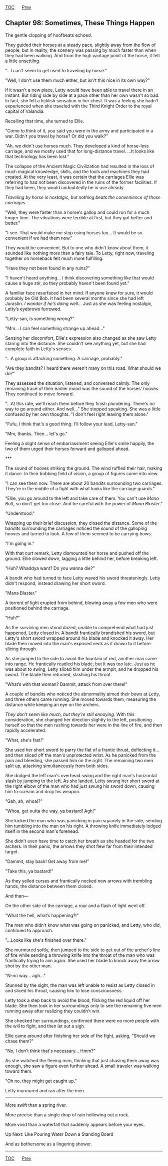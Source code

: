 [TOC](../readme.md)&nbsp;&nbsp;&nbsp;&nbsp;&nbsp;&nbsp;[Prev](index_split_073.md)&nbsp;&nbsp;&nbsp;&nbsp;&nbsp;&nbsp;



## Chapter 98: Sometimes, These Things Happen

The gentle clopping of hoofbeats echoed.

They guided their horses at a steady pace, slightly away from the flow
of people, but in reality, the scenery was passing by much faster than
when they had been walking. And from the high vantage point of the
horse, it felt a little unsettling.

"...I can't seem to get used to traveling by horse."

"Well, I don't use them much either, but isn't this nice in its own
way?"

If it wasn't a new place, Letty would have been able to travel there in
an instant. But riding side by side at a pace other than her own wasn't
so bad. In fact, she felt a ticklish sensation in her chest. It was a
feeling she hadn't experienced when she traveled with the Third Knight
Order to the royal capital of Valandia.

Recalling that time, she turned to Ellie.

"Come to think of it, you said you were in the army and participated in
a war. Didn't you travel by horse? Or did you walk?"

"Ah, we didn't use horses much. They developed a kind of horse-less
carriage, and we mostly used that for long-distance travel. ...It looks
like that technology has been lost."

The collapse of the Ancient Magic Civilization had resulted in the loss
of much magical knowledge, skills, and the tools and machines they had
created. At the very least, it was certain that the carriages Ellie was
referring to had not been discovered in the ruins of the former
facilities. If they had been, they would undoubtedly be in use already.

*Traveling by horse is nostalgic, but nothing beats the convenience of
those carriages.*

"Well, they were faster than a horse's gallop and could run for a much
longer time. The vibrations were terrible at first, but they got better
and better."

"I see. That would make me stop using horses too... It would be so
convenient if we had them now."

They would be convenient. But to one who didn't know about them, it
sounded like nothing more than a fairy tale. To Letty, right now,
traveling together on horseback felt much more fulfilling.

"Have they not been found in any ruins?"

"I haven't heard anything... I think discovering something like that
would cause a huge stir, so they probably haven't been found yet."

A familiar face resurfaced in her mind. If anyone knew for sure, it
would probably be Old Bob. It had been several months since she had left
Jurastin. *I wonder if he’s doing well…* Just as she was feeling
nostalgic, Letty’s eyebrows furrowed.

"Letty-san, is something wrong?"

"Mm... I can feel something strange up ahead..."

Sensing her discomfort, Ellie's expression also changed as she saw Letty
staring into the distance. She couldn't see anything yet, but she had
complete faith in Letty's senses.

"...A group is attacking something. A carriage, probably."

"Are they bandits? I heard there weren't many on this road. What should
we do?"

They assessed the situation, listened, and conversed calmly. The only
remaining trace of their earlier mood was the sound of the horses'
hooves. They continued to move forward.

"...At this rate, we'll reach them before they finish plundering.
There's no way to go around either. And well..." She stopped speaking.
She was a little confused by her own thoughts. "I don't feel right
leaving them alone."

"Fufu, I think that's a good thing. I'll follow your lead, Letty-san."

"Mm, thanks. Then... let's go."

Feeling a slight sense of embarrassment seeing Ellie's smile happily,
the two of them urged their horses forward and galloped ahead.

\*\*\*

The sound of hooves striking the ground. The wind ruffled their hair,
making it dance. In their bobbing field of vision, a group of figures
came into view.

"I can see them now. There are about 20 bandits surrounding two
carriages. They're in the middle of a fight with what looks like the
carriage guards."

"Ellie, you go around to the left and take care of them. You can't use
*Mana Bolt*, so don't get too close. And be careful with the power of
*Mana Blaster*."

"Understood."

Wrapping up their brief discussion, they closed the distance. Some of
the bandits surrounding the carriages noticed the sound of the galloping
hooves and turned to look. A few of them seemed to be carrying bows.

"I'm going in."

With that curt remark, Letty dismounted her horse and pushed off the
ground. Ellie slowed down, lagging a little behind her, before breaking
left.

"Huh? Whaddya want? Do you wanna die?"

A bandit who had turned to face Letty waved his sword threateningly.
Letty didn't respond, instead drawing her short sword.

"Mana Blaster."

A torrent of light erupted from behind, blowing away a few men who were
positioned behind the carriage.

"Huh?"

As the surviving men stood dazed, unable to comprehend what had just
happened, Letty closed in. A bandit frantically brandished his sword,
but Letty's short sword wrapped around his blade and knocked it away.
Her blade then moved into the man's exposed neck as if drawn to it
before slicing through.

As she jumped to the side to avoid the fountain of red, another man came
into range. He frantically readied his blade, but it was too late. Just
as he was about to swing, Letty sliced him under the armpit, and he
dropped his sword. The blade then returned, slashing his throat.

"What’s with that woman? Dammit, attack from over there!"

A couple of bandits who noticed the abnormality aimed their bows at
Letty, and three others came running. She moved towards them, measuring
the distance while keeping an eye on the archers.

*They don’t seem like much, but they’re still annoying.* With this
consideration, she changed her direction slightly to the left,
positioning herself so that the men rushing towards her were in the line
of fire, and then rapidly accelerated.

"What, she's fast!"

She used her short sword to parry the flat of a frantic thrust,
deflecting it... and then sliced off the man's unprotected wrist. As he
panicked from the pain and bleeding, she passed him on the right. The
remaining two men split up, attacking simultaneously from both sides.

She dodged the left man's overhead swing and the right man's horizontal
slash by jumping to the left. As she landed, Letty swung her short sword
at the right elbow of the man who had just swung his sword down, causing
him to scream and drop his weapon.

"Gah, ah, whoa!?"

"Whoa, get outta the way, ya bastard! Agh!"

She kicked the man who was panicking in pain squarely in the side,
sending him tumbling into the man on his right. A throwing knife
immediately lodged itself in the second man's forehead.

She didn't even have time to catch her breath as she headed for the two
archers. In their panic, the arrows they shot flew far from their
intended target.

"Dammit, stay back! Get away from me!"

"Take this, ya bastard!"

As they yelled curses and frantically nocked new arrows with trembling
hands, the distance between them closed.

And then—

On the other side of the carriage, a roar and a flash of light went off.

"What the hell, what’s happening?!"

The men who didn't know what was going on panicked, and Letty, who did,
continued to approach.

"...Looks like she's finished over there."

She murmured softly, then jumped to the side to get out of the archer's
line of fire while sending a throwing knife into the throat of the man
who was frantically trying to aim again. She used her blade to knock
away the arrow shot by the other man.

"N-no way... agh..."

Stunned by the sight, the man was left unable to resist as Letty closed
in and sliced his throat, causing him to lose consciousness.

Letty took a step back to avoid the blood, flicking the red liquid off
her blade. She then took in her surroundings only to see the remaining
five men running away after realizing they couldn't win.

She checked her surroundings, confirmed there were no more people with
the will to fight, and then let out a sigh.

Ellie came around after finishing her side of the fight, asking, "Should
we chase them?"

"No, I don't think that's necessary... Hmm?"

As she watched the fleeing men, thinking that just chasing them away was
enough, she saw a figure even further ahead. A small traveler was
walking toward them.

"Oh no, they might get caught up."

Letty murmured and ran after the men.

------------------------------------------------------------------------

More swift than a spring river.

More precise than a single drop of rain hollowing out a rock.

More vivid than a waterfall that suddenly appears before your eyes.

Up Next: Like Pouring Water Down a Standing Board

And as bothersome as a lingering shower.


---
[TOC](../readme.md)&nbsp;&nbsp;&nbsp;&nbsp;&nbsp;&nbsp;[Prev](index_split_073.md)&nbsp;&nbsp;&nbsp;&nbsp;&nbsp;&nbsp;

